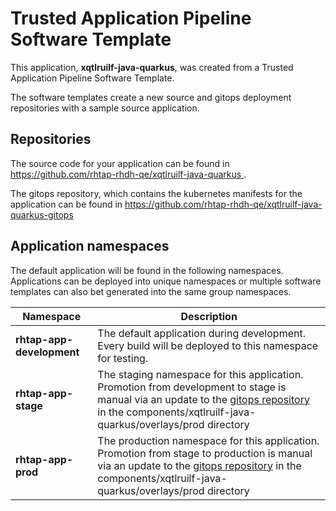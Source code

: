 # Trusted Application Pipeline Software Template

This application, **xqtlruilf-java-quarkus**, was created from a Trusted Application Pipeline Software Template.

The software templates create a new source and gitops deployment repositories with a sample source application. 

## Repositories

The source code for your application can be found in [https://github.com/rhtap-rhdh-qe/xqtlruilf-java-quarkus ](https://github.com/rhtap-rhdh-qe/xqtlruilf-java-quarkus ).
 
The gitops repository, which contains the kubernetes manifests for the application can be found in 
[https://github.com/rhtap-rhdh-qe/xqtlruilf-java-quarkus-gitops ](https://github.com/rhtap-rhdh-qe/xqtlruilf-java-quarkus-gitops ) 

## Application namespaces 

The default application will be found in the following namespaces. Applications can be deployed into unique namespaces or multiple software templates can also bet generated into the same group namespaces.  

|  Namespace   |  Description   |  
| -------- | -------- |   
| **rhtap-app-development** | The default application during development. Every build will be deployed to this namespace for testing. | 
| **rhtap-app-stage** | The staging namespace for this application. Promotion from development to stage is manual via an update to the [gitops repository](https://github.com/rhtap-rhdh-qe/xqtlruilf-java-quarkus-gitops ) in the components/xqtlruilf-java-quarkus/overlays/prod directory |  
| **rhtap-app-prod** | The production namespace for this application. Promotion from stage to production is manual via an update to the [gitops repository](https://github.com/rhtap-rhdh-qe/xqtlruilf-java-quarkus-gitops ) in the components/xqtlruilf-java-quarkus/overlays/prod directory | 